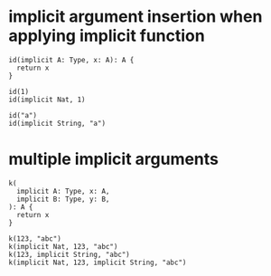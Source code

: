 # implicit argument insertion when applying implicit function

``` cicada
id(implicit A: Type, x: A): A {
  return x
}

id(1)
id(implicit Nat, 1)

id("a")
id(implicit String, "a")
```

# multiple implicit arguments

``` cicada
k(
  implicit A: Type, x: A,
  implicit B: Type, y: B,
): A {
  return x
}

k(123, "abc")
k(implicit Nat, 123, "abc")
k(123, implicit String, "abc")
k(implicit Nat, 123, implicit String, "abc")
```
